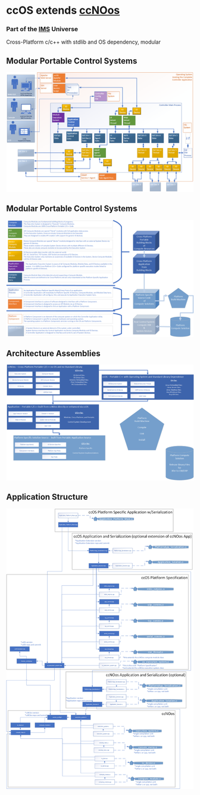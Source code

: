 # ccOS extends [ccNOos](https://github.com/InMechaSol/ccNOos)
### Part of the [IMS](https://github.com/InMechaSol/IMS) Universe
Cross-Platform c/c++ with stdlib and OS dependency, modular
## Modular Portable Control Systems
![ModularPortableSystems](https://github.com/InMechaSol/ccNOos/blob/main/docs/pngs/Modular_System_Example.png)
## Modular Portable Control Systems
![ModularPortableSystems](https://github.com/InMechaSol/ccNOos/blob/main/docs/pngs/Modular_Portable_System.png)
## Architecture Assemblies
![Architecture_Assemblies](https://github.com/InMechaSol/ccNOos/blob/main/docs/pngs/Architecture_Assemblies.png)
## Application Structure
![Application Structure](https://github.com/InMechaSol/ccNOos/blob/main/docs/pngs/ccOS_Application_Structure.png)
